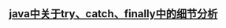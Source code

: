 ## [java中关于try、catch、finally中的细节分析](https://www.cnblogs.com/aigongsi/archive/2012/04/19/2457735.html)